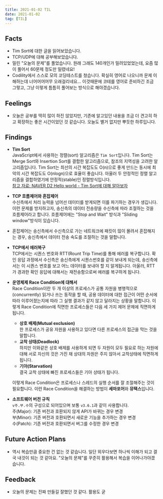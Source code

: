 ```yaml
---
title: 2021-01-02 TIL
date: 2021-01-02
tag: [TIL]
---
```


## Facts

- Tim Sort에 대한 글을 읽어보았습니다.
- TCP/UDP에 대해 공부해보았습니다.
- 밀린 "오늘의 문제"를 풀었습니다. 원래 그래도 140개인가 밀려있었었는데, 요즘 많이 풀어서 60문제 정도만 밀렸네요!
- Codility에서 스스로 모의 코딩테스트를 쳤습니다. 확실히 영어로 나오니까 문제 이해하는데 너어어어어무 오래걸리네요... 이것때문에 코테를 영어로 준비하긴 조금 그렇고, 그냥 이렇게 틈틈히 풀어보는 방식으로 해야겠습니다.

## Feelings

- 오늘은 공부를 딱히 많이 하진 않았지만, 기존에 알고있던 내용을 조금 더 견고히 하고 확장하는 좋은 시간이었던 것 같습니다. 오늘도 별거 없지만 뿌듯한 하루입니다.

## Findings

- **Tim Sort**  
  JavaScript에서 사용하는 정렬(sort) 알고리즘은 `Tim Sort`입니다. Tim Sort는 Merge Sort와 Insertion Sort를 결합한 알고리즘으로, 참조의 지역성을 고려한 알고리즘입니다. Tim Sort는 최선의 시간 복잡도도 O(n)으로 좋게 만드는 동시에 최악의 시간 복잡도도 O(nlogn)으로 효율이 좋습니다. 아울러 두 안정적인 정렬 알고리즘을 결합하였기에 안정적(stable)인 정렬방식입니다.  
  [참고 자료: NAVER D2 Hello world - Tim Sort에 대해 알아보자](https://d2.naver.com/helloworld/0315536)

- **TCP 흐름제어와 혼잡제어**  
  수신측에서 처리 능력을 넘어선 데이터를 받게되면 이를 파기하는 경우가 생깁니다. 이런 문제를 방지하고자, 송신측의 데이터 전송량을 수신측에 따라 조절하는 것을 흐름제어라고 합니다. 흐름제어에는  "Stop and Wait" 방식과 "Sliding window"방식이 있습니다.
- 혼잡제어는 송신측에서 수신측으로 가는 네트워크에 패킷이 많이 몰려서 혼잡해지는 경우, 송신측에서 데이터 전송 속도를 조절하는 것을 말합니다.

- **TCP에서 에러복구**  
  TCP에서는 시퀀스 번호와 RTT(Rount Trip Time)를 통해 에러를 복구합니다. 확인 응답 과정에서 수신측은 송신측에게 시퀀스번호를 같이 보내게 되는데, 송신측에서는 이 시퀀스 번호를 보고 어느 데이터를 보내야 할 지 알게됩니다. 아울러, RTT가 경과한 확인 응답에 대해서는 재전송함으로써 에러를 복구하게 됩니다.

- **운영체제 Race Condition에 대해서**  
  Race Condition이란 두 개 이상의 프로세스가 공통 자원을 병행적으로(concurrently) 읽거나 쓰는 동작을 할 때, 공용 데이터에 대한 접근이 어떤 순서에 따라 이루어졌는지에 따라 그 실행 결과가 같지 않고 달라지는 상황을 말합니다. 이렇게 Race Condition에 직면한 프로세스들은 다음 세 가지 제어 문제에 직면하게 됩니다.
    - **상호 배제(Mutual exclusion)**  
      한 프로세스가 공유 자원을 사용하고 있다면 다른 프로세스의 접근을 막는 것을 말합니다.
    - **교착 상태(Deadlock)**  
      하지만 이와같은 상호 배제를 사용하게 되면 두 자원이 모두 필요로 하는 자원에 대해 서로 자신의 것은 가진 채 상대의 자원은 주지 않아서 교착상태에 직면하게 됩니다.
    - **기아(Starvation)**  
      결국 교착 상태에 빠진 프로세스들은 기아 상태가 됩니다.  

  이렇게 Race Condition은 프로세스나 스레드의 실행 순서를 잘 조절해주는 것이 필요합니다. 이런 Race Condition을 해결하는 방법이 **세마포어**와 **뮤택스**입니다.

- **소프트웨어 버전 규칙**  
  `v주.부.수`의 구성으로 되어있으며 보통 `v3.6.1`과 같이 사용합니다.  
  주(Major): 기존 버전과 호환되지 않게 API가 바뀌는 경우 변경  
  부(Minor): 기존 버전과 호환되면서 새로운 기능을 추가하는 경우 변경  
  수(Patch): 기존 버전과 호환되면서 버그를 수정한 경우 변경

## Future Action Plans

- 역시 복습만큼 중요한 건 없는 것 같습니다. 일단 외우다보면 하나씩 이해가 되고 결국 내것이 되는 것 같아요. "오늘의 문제"를 꾸준히 활용해서 복습을 이어나가야겠습니다.

## Feedback

- 오늘의 문제는 진짜 만들길 잘했던 것 같다. 활용도 굳
